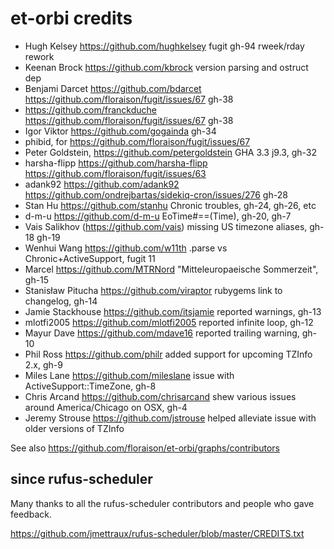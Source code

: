 
# et-orbi credits

* Hugh Kelsey https://github.com/hughkelsey fugit gh-94 rweek/rday rework
* Keenan Brock https://github.com/kbrock version parsing and ostruct dep
* Benjami Darcet https://github.com/bdarcet https://github.com/floraison/fugit/issues/67 gh-38
* https://github.com/franckduche https://github.com/floraison/fugit/issues/67 gh-38
* Igor Viktor https://github.com/gogainda gh-34
* phibid, for https://github.com/floraison/fugit/issues/67
* Peter Goldstein, https://github.com/petergoldstein GHA 3.3 j9.3, gh-32
* harsha-flipp https://github.com/harsha-flipp https://github.com/floraison/fugit/issues/63
* adank92 https://github.com/adank92 https://github.com/ondrejbartas/sidekiq-cron/issues/276 gh-28
* Stan Hu https://github.com/stanhu Chronic troubles, gh-24, gh-26, etc
* d-m-u https://github.com/d-m-u EoTime#==(Time), gh-20, gh-7
* Vais Salikhov (https://github.com/vais) missing US timezone aliases, gh-18 gh-19
* Wenhui Wang https://github.com/w11th .parse vs Chronic+ActiveSupport, fugit 11
* Marcel https://github.com/MTRNord "Mitteleuropaeische Sommerzeit", gh-15
* Stanisław Pitucha https://github.com/viraptor rubygems link to changelog, gh-14
* Jamie Stackhouse https://github.com/itsjamie reported warnings, gh-13
* mlotfi2005 https://github.com/mlotfi2005 reported infinite loop, gh-12
* Mayur Dave https://github.com/mdave16 reported trailing warning, gh-10
* Phil Ross https://github.com/philr added support for upcoming TZInfo 2.x, gh-9
* Miles Lane https://github.com/mileslane issue with ActiveSupport::TimeZone, gh-8
* Chris Arcand https://github.com/chrisarcand shew various issues around America/Chicago on OSX, gh-4
* Jeremy Strouse https://github.com/jstrouse helped alleviate issue with older versions of TZInfo

See also https://github.com/floraison/et-orbi/graphs/contributors


## since rufus-scheduler

Many thanks to all the rufus-scheduler contributors and people who gave feedback.

https://github.com/jmettraux/rufus-scheduler/blob/master/CREDITS.txt

